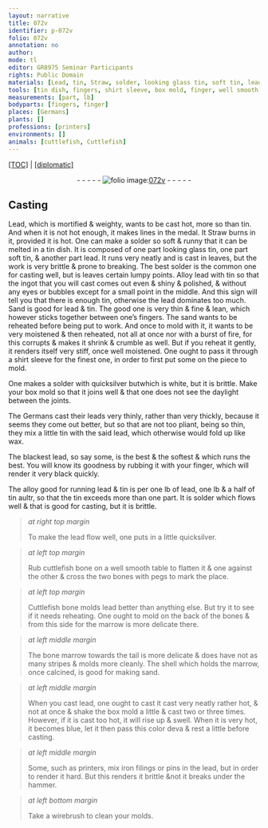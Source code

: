 ```yaml
---
layout: narrative
title: 072v
identifier: p-072v
folio: 072v
annotation: no
author:
mode: tl
editor: GR8975 Seminar Participants
rights: Public Domain
materials: [Lead, tin, Straw, solder, looking glass tin, soft tin, lead, quicksilver, leads, wax, cuttlefish bone, bones, Cuttlefish bone, marrow, bone marrow, shell, iron filings, pins]
tools: [tin dish, fingers, shirt sleeve, box mold, finger, well smooth table, pegs, Cuttlefish bone, hammer, wirebrush, molds]
measurements: [part, lb]
bodyparts: [fingers, finger]
places: [Germans]
plants: []
professions: [printers]
environments: []
animals: [cuttlefish, Cuttlefish]
---
```


 <p><a href="{{ site.baseurl }}/translation/">[TOC]</a> | <a href="{{ site.baseurl }}/texts/p-072v_tc/" target="_blank">[diplomatic]</a></p><div class="folio" align="center">- - - - - <a href="http://gallica.bnf.fr/ark:/12148/btv1b10500001g/f150.image" target="_blank"><img src="https://cu-mkp.github.io/2017-workshop-edition/assets/photo-icon.png" alt="folio image: " style="display:inline-block; margin-bottom:-3px;"/>072v</a> - - - - - </div>  
  

## Casting

 
<span class="m">Lead</span>, which is mortified & weighty, wants to be cast hot, more so than <span class="m">tin</span>. And when it is not hot enough, it makes lines in the medal. <span class="del">It</span> <span class="m">Straw</span> burns in it, provided it is hot. One can make a <span class="m">solder</span> so soft & runny that it can be melted in a <span class="tl"><span class="m">tin</span> dish</span>. It is composed of one <span class="ms">part</span> <span class="m">looking glass tin</span>, one <span class="ms">part</span> <span class="m">soft tin</span>, & another <span class="ms">part</span> <span class="m">lead</span>. It runs very neatly and is cast in leaves, but the work is very brittle & prone to breaking. The best <span class="m">solder</span> is the common one for casting well, but <span class="del">is</span> leaves certain lumpy points. Alloy <span class="m">lead</span> with <span class="m">tin</span> so that the ingot that you will cast comes out even & shiny & polished, & without any eyes or bubbles except for a small point in the middle. And this sign will tell you that there is enough <span class="m">tin</span>, otherwise the <span class="m">lead</span> dominates too much. Sand is good for <span class="m">lead</span> & <span class="m">tin</span>. The good one is very thin & fine & lean, which however sticks together between one’s <span class="tl"><span class="bp">fingers</span></span>. The sand wants to be reheated before being put to work. And <span class="del">once</span> to mold <span class="add">with it</span>, it wants to be very moistened & then reheated, not all at once nor with a burst of fire, for this corrupts & makes it shrink & crumble as well. But if you reheat it gently, it renders itself very stiff, once well moistened. One ought to pass it through a <span class="tl">shirt <span class="add">sleeve</span></span> for the finest one, in order to first put some on the piece to mold.
 
One makes a <span class="m">solder</span> with <span class="m">quicksilver</span> <span class="del">but</span>which is white, but it is brittle. Make your <span class="tl">box mold</span> so that it joins well & that one does not see the daylight between the joints.
 
The <span class="pl">Germans</span> cast their <span class="m">leads</span> very thinly, rather than very thickly, because it seems they come out better, but so that are not too pliant, being so thin, they mix a little <span class="m">tin</span> with the said <span class="m">lead</span>, which otherwise would fold up like <span class="m">wax</span>.
 
The blackest <span class="m">lead</span>, so say some, is the best & the softest & which runs the best. <span class="sn">You will know its goodness by rubbing it with your <span class="tl"><span class="bp">finger</span></span>, which will render it very black quickly</span>. 
 
The alloy good for running <span class="m">lead</span> & <span class="m">tin</span> is per one <span class="ms">lb</span> of <span class="m">lead</span>, one <span class="ms">lb</span> & a half of <span class="m">tin</span> <span class="del">aultr</span>, so that the tin exceeds more than one <span class="ms">part</span>. It is <span class="m">solder</span> which flows well & that is good for casting, but it is brittle.
 
> *at right top margin*
> 
> 
>   To make the <span class="m">lead</span> flow well, one puts in a little <span class="m">quicksilver</span>.
 
> *at left top margin*
> 
> 
>   Rub <span class="m"><span class="al">cuttlefish</span> bone</span> on a <span class="tl">well smooth table</span> to flatten it & one against the other & cross the two <span class="m">bones</span> with <span class="tl">pegs</span> to mark the place.
 
> *at left top margin*
> 
> 
>   <span class="tl"><span class="m"><span class="al">Cuttlefish</span> bone</span></span> molds <span class="m">lead</span> better than anything else. But try it to see if it needs reheating. <span class="del">One ought to mold on the back of the <span class="m">bones</span> & from this side for the <span class="m">marrow</span> is more delicate there.</span>
 
> *at left middle margin*
> 
> 
>   The <span class="m">bone marrow</span> towards the tail is more delicate & does have not as many stripes & molds more cleanly. The <span class="m">shell</span> which holds the <span class="m">marrow</span>, once calcined, is good for making sand.
 
> *at left middle margin*
> 
> 
>   When you cast <span class="m">lead</span>, one ought to cast it <span class="del">cast very neatly</span> <span class="add">rather</span> hot, & not at once & shake the <span class="tl">box mold</span> a little & cast two or three times. However, if it is cast too hot, it will rise up & swell. When it is very hot, it becomes blue, let it then pass this color <span class="del">deva</span> & rest a little before casting.
 
> *at left middle margin*
> 
> 
>   Some, such as <span class="pro">printers</span>, mix <span class="m">iron filings</span> or <span class="m">pins</span> in the <span class="m">lead</span>, <span class="del">but</span> in order to render it hard. But this renders it brittle &<span class="del">not</span> it breaks under the <span class="tl">hammer</span>.
 
> *at left bottom margin*
> 
> 
>   Take a <span class="tl">wirebrush</span> to clean your <span class="tl">molds</span>.
 
 